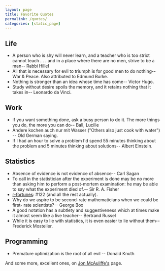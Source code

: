```yaml
---
layout: page
title: Favorite Quotes
permalink: /quotes/
categories: [static_page]
---
```


## Life

- A person who is shy will never learn, and a teacher who is too strict cannot teach . . . and in a place where there are no men, strive to be a man-- Rabbi Hillel
- All that is necessary for evil to triumph is for good men to do nothing-- War & Peace. Also attributed to Edmund Burke.
- Nothing is stronger than an idea whose time has come-- Victor Hugo.
- Study without desire spoils the memory, and it retains nothing that it takes in-- Leonardo da Vinci. 
## Work

- If you want something done, ask a busy person to do it. The more things you do, the more you can do-- Ball, Lucille
- Andere kochen auch nur mit Wasser ("Others also just cook with water") -- Old German saying.
- If I had an hour to solve a problem I'd spend 55 minutes thinking about the problem and 5 minutes thinking about solutions-- Albert Einstein.

## Statistics

- Absence of evidence is not evidence of absence-- Carl Sagan
- To call in the statistician after the experiment is done may be no more than asking him to perform a post-mortem examination: he may be able to say what the experiment died of.-- Sir R. A. Fisher
- [r-fortunes](https://cran.r-project.org/web/packages/fortunes/index.html):  #122 (and all the rest actually).
- Why do we aspire to be second-rate mathematicians when we could be first- rate scientists?-- George Box
- A good notation has a subtlety and suggestiveness which at times make it almost seem like a live teacher-- Bertrand Russel
- While it is easy to lie with statistics, it is even easier to lie without them-- Frederick Mosteller. 

## Programming

- Premature optimization is the root of all evil -- Donald Knuth

And some more, excellent ones, on [Jon McAuliffe's](http://www.stat.berkeley.edu/~jon/) page. 

